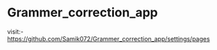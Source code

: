 # Grammer_correction_app

visit:- https://github.com/Samik072/Grammer_correction_app/settings/pages
